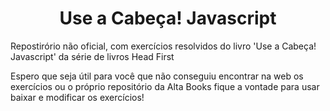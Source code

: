 <h1 align="center">Use a Cabeça! Javascript</h1>

Repostirório não oficial, com exercícios resolvidos do livro 'Use a Cabeça! Javascript' da série de livros Head First

Espero que seja útil para você que não conseguiu encontrar na web os exercícios ou o próprio repositório da Alta Books fique a vontade
para usar baixar e modificar os exercícios!
